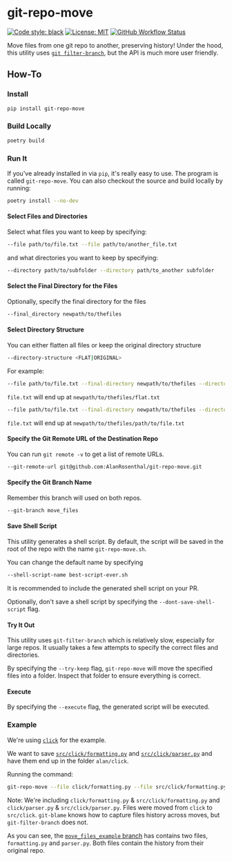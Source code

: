 # git-repo-move

[![Code style: black](https://img.shields.io/badge/code%20style-black-000000.svg)](https://github.com/psf/black)
[![License: MIT](https://img.shields.io/badge/License-MIT-yellow.svg)](https://opensource.org/licenses/MIT)
[![GitHub Workflow Status](https://img.shields.io/github/workflow/status/AlanRosenthal/git-repo-move/main?style=build-ci)](https://github.com/noahp/AlanRosenthal/git-repo-move)

Move files from one git repo to another, preserving history!
Under the hood, this utility uses [`git filter-branch`](https://git-scm.com/docs/git-filter-branch), but the API is much more user friendly.

## How-To

### Install

```sh
pip install git-repo-move
```

### Build Locally

```sh
poetry build
```

### Run It

If you've already installed in via `pip`, it's really easy to use.
The program is called `git-repo-move`.
You can also checkout the source and build locally by running:

```sh
poetry install --no-dev
```

#### Select Files and Directories

Select what files you want to keep by specifying:

```sh
--file path/to/file.txt --file path/to/another_file.txt
```

and what directories you want to keep by specifying:

```sh
--directory path/to/subfolder --directory path/to_another subfolder
```

#### Select the Final Directory for the Files

Optionally, specify the final directory for the files

```sh
--final_directory newpath/to/thefiles
```

#### Select Directory Structure

You can either flatten all files or keep the original directory structure

```sh
--directory-structure <FLAT|ORIGINAL>
```

For example:

```sh
--file path/to/file.txt --final-directory newpath/to/thefiles --directory-structure FLAT
```

`file.txt` will end up at `newpath/to/thefiles/flat.txt`

```sh
--file path/to/file.txt --final-directory newpath/to/thefiles --directory-structure ORIGINAL
```

`file.txt` will end up at `newpath/to/thefiles/path/to/file.txt`

#### Specify the Git Remote URL of the Destination Repo

You can run `git remote -v` to get a list of remote URLs.

```sh
--git-remote-url git@github.com:AlanRosenthal/git-repo-move.git
```

#### Specify the Git Branch Name

Remember this branch will used on both repos.

```sh
--git-branch move_files
```

#### Save Shell Script

This utility generates a shell script.
By default, the script will be saved in the root of the repo with the name `git-repo-move.sh`.

You can change the default name by specifying

```sh
--shell-script-name best-script-ever.sh
```

It is recommended to include the generated shell script on your PR.

Optionally, don't save a shell script by specifying the `--dont-save-shell-script` flag.


#### Try It Out

This utility uses `git-filter-branch` which is relatively slow, especially for large repos.
It usually takes a few attempts to specify the correct files and directories.

By specifying the `--try-keep` flag, `git-repo-move` will move the specified files into a folder.
Inspect that folder to ensure everything is correct.

#### Execute

By specifying the `--execute` flag, the generated script will be executed.

### Example

We're using [`click`](https://github.com/pallets/click/) for the example.

We want to save [`src/click/formatting.py`](https://github.com/pallets/click/blame/2fc486c880eda9fdb746ed8baa49416acab9ea6d/src/click/formatting.py) and [`src/click/parser.py`](https://github.com/pallets/click/blame/2fc486c880eda9fdb746ed8baa49416acab9ea6d/src/click/parser.py) and have them end up in the folder `alan/click`.

Running the command:

```sh
git-repo-move --file click/formatting.py --file src/click/formatting.py --file click/parser.py --file src/click/parser.py --final_directory alan/click --directory-structure flat --git-remote-url git@github.com:AlanRosenthal/git-repo-move.git --git-branch move_files_example --execute
```

Note: We're including `click/formatting.py` & `src/click/formatting.py` and `click/parser.py` & `src/click/parser.py`.
Files were moved from `click` to `src/click`.
`git-blame` knows how to capture files history across moves, but `git-filter-branch` does not.

As you can see, the [`move_files_example` branch](https://github.com/AlanRosenthal/git-repo-move/tree/move_files_example) has contains two files, `formatting.py` and `parser.py`.
Both files contain the history from their original repo.
